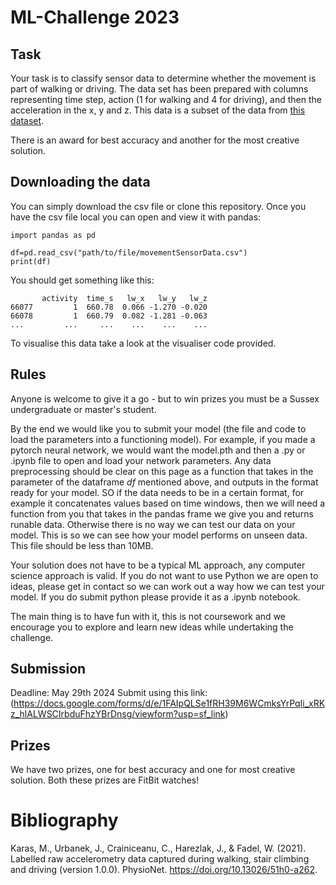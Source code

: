 # ML-Challenge 2023
## Task
Your task is to classify sensor data to determine whether the movement is part of walking or driving. The data set has been prepared with columns representing time step, action (1 for walking and 4 for driving), and then the acceleration in the x, y and z. This data is a subset of the data from <a href="https://physionet.org/content/accelerometry-walk-climb-drive/1.0.0/#files">this dataset</a>. 

There is an award for best accuracy and another for the most creative solution. 

## Downloading the data
You can simply download the csv file or clone this repository. Once you have the csv file local you can open and view it with pandas:
```
import pandas as pd

df=pd.read_csv("path/to/file/movementSensorData.csv")
print(df)
```
You should get something like this:
```
       activity  time_s   lw_x   lw_y   lw_z
66077         1  660.78  0.066 -1.270 -0.020
66078         1  660.79  0.082 -1.281 -0.063
...         ...     ...    ...    ...    ...
```

To visualise this data take a look at the visualiser code provided. 

## Rules
Anyone is welcome to give it a go - but to win prizes you must be a Sussex undergraduate or master's student. 

By the end we would like you to submit your model (the file and code to load the parameters into a functioning model). For example, if you made a pytorch neural network, we would want the model.pth and then a .py or .ipynb file to open and load your network parameters. Any data preprocessing should be clear on this page as a function that takes in the parameter of the dataframe $df$ mentioned above, and outputs in the format ready for your model. SO if the data needs to be in a certain format, for example it concatenates values based on time windows, then we will need a function from you that takes in the pandas frame we give you and returns runable data. Otherwise there is no way we can test our data on your model. This is so we can see how your model performs on unseen data. This file should be less than 10MB. 

Your solution does not have to be a typical ML approach, any computer science approach is valid. If you do not want to use Python we are open to ideas, please get in contact so we can work out a way how we can test your model. If you do submit python please provide it as a .ipynb notebook. 

The main thing is to have fun with it, this is not coursework and we encourage you to explore and learn new ideas while undertaking the challenge. 

## Submission
Deadline: May 29th 2024
Submit using this link: (https://docs.google.com/forms/d/e/1FAIpQLSe1fRH39M6WCmksYrPqIi_xRKz_hlALWSCIrbduFhzYBrDnsg/viewform?usp=sf_link)

## Prizes
We have two prizes, one for best accuracy and one for most creative solution. Both these prizes are FitBit watches! 

# Bibliography
Karas, M., Urbanek, J., Crainiceanu, C., Harezlak, J., & Fadel, W. (2021). Labelled raw accelerometry data captured during walking, stair climbing and driving (version 1.0.0). PhysioNet. https://doi.org/10.13026/51h0-a262.
